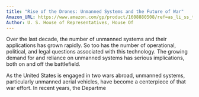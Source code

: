 ```yaml
---
title: "Rise of the Drones: Unmanned Systems and the Future of War"
Amazon_URL: https://www.amazon.com/gp/product/1608880508/ref=as_li_ss_tl?ie=UTF8&linkCode=ll1&tag=internetbo00a-20
Author: U. S. House of Representatives, House Of
---
```

Over the last decade, the number of unmanned systems and their applications has grown rapidly. So too has the number of operational, political, and legal questions associated with this technology. The growing demand for and reliance on unmanned systems has serious implications, both on and off the battlefield. <p>
As the United States is engaged in two wars abroad, unmanned systems, particularly unmanned aerial vehicles, have become a centerpiece of that war effort. In recent years, the Departme